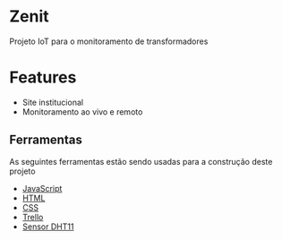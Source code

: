 # Zenit
Projeto IoT para o monitoramento de transformadores

# Features 

- Site institucional
- Monitoramento ao vivo e remoto

## Ferramentas 

As seguintes ferramentas estão sendo usadas para a construção deste projeto

- [JavaScript](https://expo.io/)
- [HTML](https://html.spec.whatwg.org/multipage/)
- [CSS](https://www.css3.com)
- [Trello](https://trello.com/)
- [Sensor DHT11](https://www.adafruit.com/product/386)
